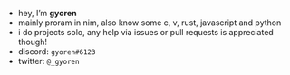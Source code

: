 - hey, I’m **gyoren**
- mainly proram in nim, also know some c, v, rust, javascript and python
- i do projects solo, any help via issues or pull requests is appreciated though!
- discord: `gyoren#6123`
- twitter: `@_gyoren`
